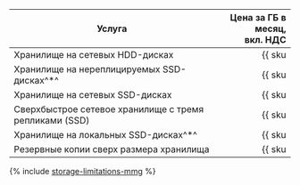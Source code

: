 | Услуга                                                | Цена за ГБ в месяц,<br>вкл. НДС                                           |
| ----- | ----: |
| Хранилище на сетевых HDD-дисках                       | {{ sku|KZT|mdb.cluster.network-hdd.mongodb|month|string }}               |
| Хранилище на нереплицируемых SSD-дисках^*^   | {{ sku|KZT|mdb.cluster.network-ssd-nonreplicated.mongodb|month|string }} |
| Хранилище на сетевых SSD-дисках                       | {{ sku|KZT|mdb.cluster.network-nvme.mongodb|month|string }}              |
| Сверхбыстрое сетевое хранилище с тремя репликами (SSD) | {{ sku|KZT|mdb.cluster.network-ssd-io-m3.mongodb|month|string }} |
| Хранилище на локальных SSD-дисках^*^         | {{ sku|KZT|mdb.cluster.local-nvme.mongodb|month|string }}                |
| Резервные копии сверх размера хранилища               | {{ sku|KZT|mdb.cluster.mongodb.backup|month|string }} |

{% include [storage-limitations-mmg](../../_includes/mdb/mmg/storage-limitations-note.md) %}
